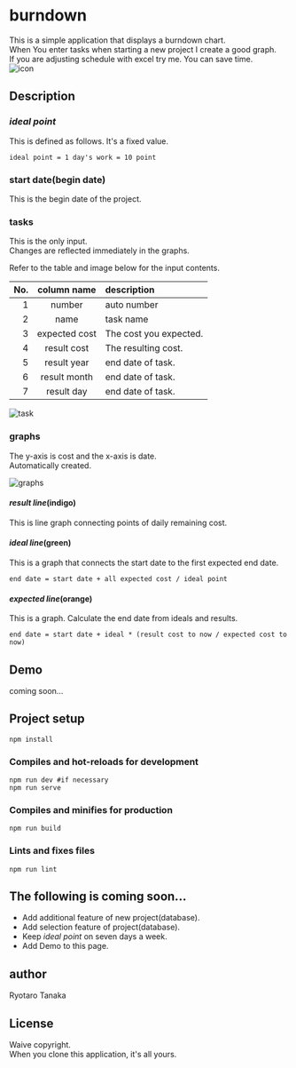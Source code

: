 # burndown
This is a simple application that displays a burndown chart.  
When You enter tasks when starting a new project I create a good graph.  
If you are adjusting schedule with excel try me. You can save time.  
![icon](https://raw.github.com/wiki/ryotaro-tanaka/burndown/assets/overview.png "icon")  

## Description
### *ideal point*
This is defined as follows. It's a fixed value.  
```
ideal point = 1 day's work = 10 point  
```
### start date(begin date)
This is the begin date of the project.
### tasks
This is the only input.  
Changes are reflected immediately in the graphs.  

Refer to the table and image below for the input contents.  

|No.|column name|description|
|-----:|:-----:|:-----|
|1|number|auto number|
|2|name|task name|
|3|expected cost|The cost you expected.|
|4|result cost|The resulting cost.|
|5|result year|end date of task.|
|6|result month|end date of task.|
|7|result day|end date of task.|

![task](https://raw.github.com/wiki/ryotaro-tanaka/burndown/assets/tasks.png "task")
### graphs
The y-axis is cost and the x-axis is date.  
Automatically created.  

![graphs](https://raw.github.com/wiki/ryotaro-tanaka/burndown/assets/graphs.png "graphs")
#### *result line*(indigo)
This is line graph connecting points of daily remaining cost.
#### *ideal line*(green)
This is a graph that connects the start date to the first expected end date.  
```
end date = start date + all expected cost / ideal point
```
#### *expected line*(orange)
This is a graph.
Calculate the end date from ideals and results. 
```
end date = start date + ideal * (result cost to now / expected cost to now)
```

## Demo
coming soon...  

## Project setup
```
npm install
```
### Compiles and hot-reloads for development
```
npm run dev #if necessary
npm run serve
```
### Compiles and minifies for production
```
npm run build
```
### Lints and fixes files
```
npm run lint
```

## The following is coming soon...
* Add additional feature of new project(database).
* Add selection feature of project(database).
* Keep *ideal point* on seven days a week.
* Add Demo to this page.

## author
Ryotaro Tanaka

## License
Waive copyright.  
When you clone this application, it's all yours.  
